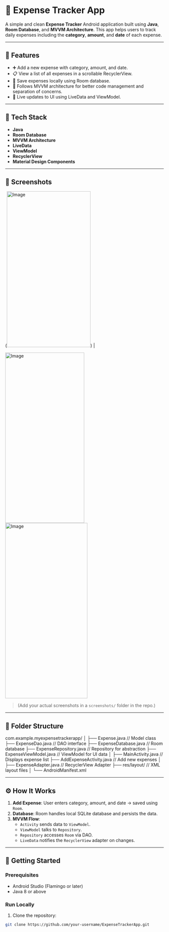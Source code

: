 # 💸 Expense Tracker App

A simple and clean **Expense Tracker** Android application built using **Java**, **Room Database**, and **MVVM Architecture**. This app helps users to track daily expenses including the **category**, **amount**, and **date** of each expense.

---

## 📱 Features

- ➕ Add a new expense with category, amount, and date.
- 📋 View a list of all expenses in a scrollable RecyclerView.
- 💾 Save expenses locally using Room database.
- 🧠 Follows MVVM architecture for better code management and separation of concerns.
- 🔄 Live updates to UI using LiveData and ViewModel.

---

## 🧰 Tech Stack

- **Java**
- **Room Database**
- **MVVM Architecture**
- **LiveData**
- **ViewModel**
- **RecyclerView**
- **Material Design Components**

---

## 📸 Screenshots


(<img width="266" height="496" alt="Image" src="https://github.com/user-attachments/assets/be62aecc-1e49-4de8-a685-153138174328" />) | 

<img width="251" height="542" alt="Image" src="https://github.com/user-attachments/assets/d2eebff7-25e6-47d2-984b-7de8d26158a1" />
<img width="261" height="558" alt="Image" src="https://github.com/user-attachments/assets/35ac5b38-72f9-469d-a1c1-17b058b3faf1" />

> (Add your actual screenshots in a `screenshots/` folder in the repo.)

---

## 📁 Folder Structure

com.example.myexpensetrackerapp/
│
├── Expense.java // Model class
├── ExpenseDao.java // DAO interface
├── ExpenseDatabase.java // Room database
├── ExpenseRepository.java // Repository for abstraction
├── ExpenseViewModel.java // ViewModel for UI data
│
├── MainActivity.java // Displays expense list
├── AddExpenseActivity.java // Add new expenses
│
├── ExpenseAdapter.java // RecyclerView Adapter
├── res/layout/ // XML layout files
│
└── AndroidManifest.xml

---

## ⚙️ How It Works

1. **Add Expense**: User enters category, amount, and date → saved using `Room`.
2. **Database**: Room handles local SQLite database and persists the data.
3. **MVVM Flow**:
   - `Activity` sends data to `ViewModel`.
   - `ViewModel` talks to `Repository`.
   - `Repository` accesses `Room` via DAO.
   - `LiveData` notifies the `RecyclerView` adapter on changes.

---

## 🚀 Getting Started

### Prerequisites

- Android Studio (Flamingo or later)
- Java 8 or above

### Run Locally

1. Clone the repository:

```bash
git clone https://github.com/your-username/ExpenseTrackerApp.git
